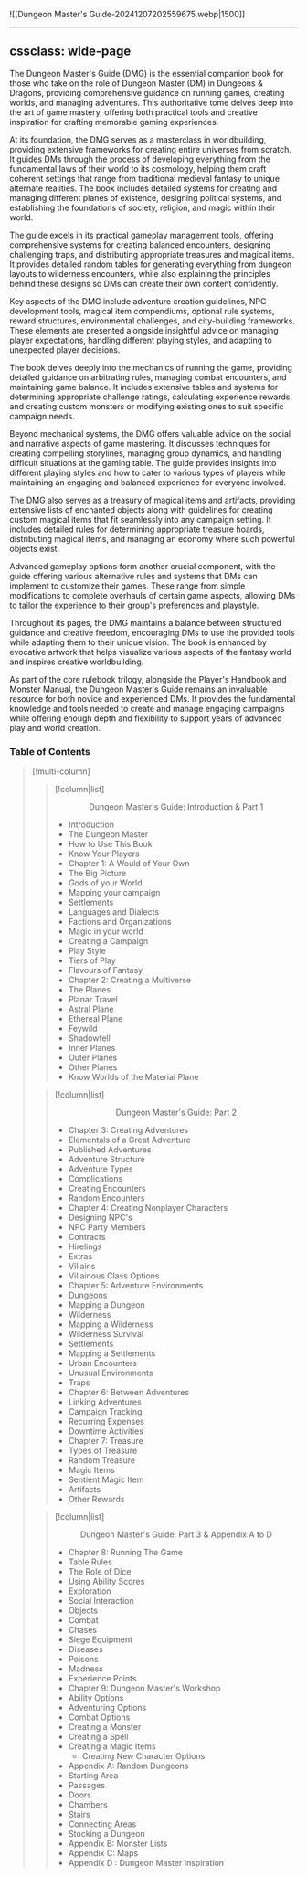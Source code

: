 ![[Dungeon Master's Guide-20241207202559675.webp|1500]]

---
cssclass: wide-page
---

The Dungeon Master's Guide (DMG) is the essential companion book for those who take on the role of Dungeon Master (DM) in Dungeons & Dragons, providing comprehensive guidance on running games, creating worlds, and managing adventures. This authoritative tome delves deep into the art of game mastery, offering both practical tools and creative inspiration for crafting memorable gaming experiences.

At its foundation, the DMG serves as a masterclass in worldbuilding, providing extensive frameworks for creating entire universes from scratch. It guides DMs through the process of developing everything from the fundamental laws of their world to its cosmology, helping them craft coherent settings that range from traditional medieval fantasy to unique alternate realities. The book includes detailed systems for creating and managing different planes of existence, designing political systems, and establishing the foundations of society, religion, and magic within their world.

The guide excels in its practical gameplay management tools, offering comprehensive systems for creating balanced encounters, designing challenging traps, and distributing appropriate treasures and magical items. It provides detailed random tables for generating everything from dungeon layouts to wilderness encounters, while also explaining the principles behind these designs so DMs can create their own content confidently.

Key aspects of the DMG include adventure creation guidelines, NPC development tools, magical item compendiums, optional rule systems, reward structures, environmental challenges, and city-building frameworks. These elements are presented alongside insightful advice on managing player expectations, handling different playing styles, and adapting to unexpected player decisions.

The book delves deeply into the mechanics of running the game, providing detailed guidance on arbitrating rules, managing combat encounters, and maintaining game balance. It includes extensive tables and systems for determining appropriate challenge ratings, calculating experience rewards, and creating custom monsters or modifying existing ones to suit specific campaign needs.

Beyond mechanical systems, the DMG offers valuable advice on the social and narrative aspects of game mastering. It discusses techniques for creating compelling storylines, managing group dynamics, and handling difficult situations at the gaming table. The guide provides insights into different playing styles and how to cater to various types of players while maintaining an engaging and balanced experience for everyone involved.

The DMG also serves as a treasury of magical items and artifacts, providing extensive lists of enchanted objects along with guidelines for creating custom magical items that fit seamlessly into any campaign setting. It includes detailed rules for determining appropriate treasure hoards, distributing magical items, and managing an economy where such powerful objects exist.

Advanced gameplay options form another crucial component, with the guide offering various alternative rules and systems that DMs can implement to customize their games. These range from simple modifications to complete overhauls of certain game aspects, allowing DMs to tailor the experience to their group's preferences and playstyle.

Throughout its pages, the DMG maintains a balance between structured guidance and creative freedom, encouraging DMs to use the provided tools while adapting them to their unique vision. The book is enhanced by evocative artwork that helps visualize various aspects of the fantasy world and inspires creative worldbuilding.

As part of the core rulebook trilogy, alongside the Player's Handbook and Monster Manual, the Dungeon Master's Guide remains an invaluable resource for both novice and experienced DMs. It provides the fundamental knowledge and tools needed to create and manage engaging campaigns while offering enough depth and flexibility to support years of advanced play and world creation.

### Table of Contents
> [!multi-column] 
 >> [!column|list] <center>Dungeon Master's Guide: Introduction & Part 1</center>
>> - Introduction
>> 	- The Dungeon Master
>> 	-  How to Use This Book
>> 	- Know Your Players
>> - Chapter 1: A Would of Your Own
>> 	- The Big Picture
>> 	- Gods of your World 
>> 	- Mapping your campaign
>> 	- Settlements
>> 	- Languages and Dialects
>> 	- Factions and Organizations
>> 	- Magic in your world 
>> 	- Creating a Campaign 
>> 	- Play Style
>> 	- Tiers of Play
>> 	- Flavours of Fantasy
>> - Chapter 2: Creating a Multiverse 
>> 	- The Planes 
>> 	- Planar Travel
>> 	- Astral Plane 
>> 	- Ethereal Plane 
>> 	- Feywild
>> 	- Shadowfell
>> 	- Inner Planes 
>> 	- Outer Planes 
>> 	- Other Planes 
>> 	- Know Worlds of the Material Plane
>
>> [!column|list] <center>Dungeon Master's Guide: Part 2</center>
>> - Chapter 3: Creating Adventures
>> 	- Elementals of a Great Adventure
>> 	- Published Adventures
>> 	- Adventure Structure
>> 	- Adventure Types
>> 	- Complications
>> 	- Creating Encounters
>> 	- Random Encounters 
>> - Chapter 4: Creating Nonplayer Characters
>> 	- Designing NPC's
>> 	- NPC Party Members
>> 	- Contracts
>> 	- Hirelings
>> 	- Extras
>> 	- Villains
>> 	- Villainous Class Options
>> -  Chapter 5: Adventure Environments
>> 	- Dungeons
>> 	- Mapping a Dungeon 
>> 	- Wilderness
>> 	- Mapping a Wilderness
>> 	- Wilderness Survival
>> 	- Settlements
>> 	- Mapping a Settlements
>> 	- Urban Encounters 
>> 	- Unusual Environments 
>> 	- Traps
>> - Chapter 6: Between Adventures
>> 	- Linking Adventures
>> 	- Campaign Tracking
>> 	- Recurring Expenses
>> 	- Downtime Activities
>> - Chapter 7: Treasure
>> 	- Types of Treasure
>> 	- Random Treasure
>> 	- Magic Items
>> 	- Sentient Magic Item
>> 	- Artifacts
>> 	- Other Rewards 
>
>> [!column|list]  <center>Dungeon Master's Guide: Part 3 & Appendix A to D</center>
>> - Chapter 8: Running The Game
>> 	- Table Rules
>> 	- The Role of Dice
>> 	- Using Ability Scores 
>> 	- Exploration
>> 	- Social Interaction
>> 	- Objects
>> 	- Combat 
>> 	- Chases
>> 	- Siege Equipment
>> 	- Diseases
>> 	- Poisons
>> 	- Madness
>> 	- Experience Points
>> - Chapter 9: Dungeon Master's Workshop
>> 	- Ability Options
>> 	- Adventuring Options 
>> 	- Combat Options 
>> 	- Creating a Monster 
>> 	- Creating a Spell 
>> 	- Creating a Magic Items
>>     - Creating New Character Options 
>>  - Appendix A: Random Dungeons
>> 	 - Starting Area
>> 	 - Passages
>> 	-  Doors
>> 	- Chambers
>> 	- Stairs
>> 	- Connecting Areas
>> 	- Stocking a Dungeon
>> - Appendix B: Monster Lists
>> - Appendix C: Maps
>> - Appendix D : Dungeon Master Inspiration 

